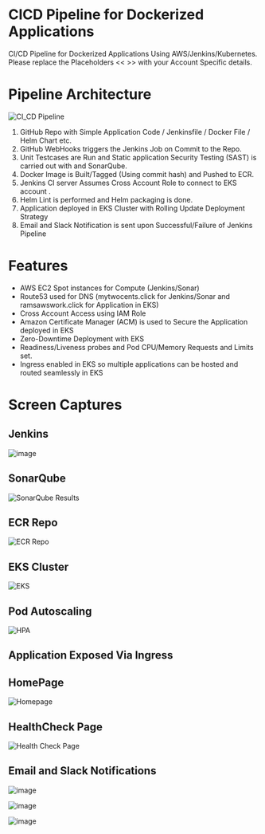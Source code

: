 # CICD Pipeline for Dockerized Applications

CI/CD Pipeline for Dockerized Applications Using AWS/Jenkins/Kubernetes. Please replace the Placeholders << >> with your Account Specific details.


# Pipeline Architecture

![CI_CD Pipeline](https://user-images.githubusercontent.com/66190700/162048132-e232e877-0fcc-45f8-81a2-23b5941f98fd.PNG)

1. GitHub Repo with Simple Application Code / Jenkinsfile / Docker File / Helm Chart etc.
2. GitHub WebHooks triggers the Jenkins Job on Commit to the Repo.
3. Unit Testcases are Run and Static application Security Testing (SAST) is carried out with and SonarQube.
4. Docker Image is Built/Tagged (Using commit hash) and Pushed to ECR.
5. Jenkins CI server Assumes Cross Account Role to connect to EKS account .
6. Helm Lint is performed and Helm packaging is done. 
7. Application deployed in EKS Cluster with Rolling Update Deployment Strategy 
8. Email and Slack Notification is sent upon Successful/Failure of Jenkins Pipeline


# Features

- AWS EC2 Spot instances for Compute (Jenkins/Sonar)
- Route53 used for DNS (mytwocents.click for Jenkins/Sonar and ramsawswork.click for Application in EKS)
- Cross Account Access using IAM Role
- Amazon Certificate Manager (ACM) is used to Secure the Application deployed in EKS
- Zero-Downtime Deployment with EKS
- Readiness/Liveness probes and Pod CPU/Memory Requests and Limits set.
- Ingress enabled in EKS so multiple applications can be hosted and routed seamlessly in EKS

# Screen Captures

## Jenkins

![image](https://user-images.githubusercontent.com/66190700/162051139-98b58295-ea0a-4229-9ee3-73fd73e8c430.png)

## SonarQube

![SonarQube Results](https://user-images.githubusercontent.com/66190700/162048792-d9f6fb6a-8a16-4804-b3ce-e312f024a6ce.PNG)

## ECR Repo

![ECR Repo](https://user-images.githubusercontent.com/66190700/162049118-0542b182-f72a-4b82-9b54-5b0a7d32820c.PNG)

## EKS Cluster

![EKS](https://user-images.githubusercontent.com/66190700/162049373-781004bb-ac70-4f51-acb0-c30d4b28b209.png)

## Pod Autoscaling

![HPA](https://user-images.githubusercontent.com/66190700/162111493-6fb3d313-a90e-4adc-87df-8f60c59c5903.png)


## Application Exposed Via Ingress

## HomePage

![Homepage](https://user-images.githubusercontent.com/66190700/162049519-9a0da4ef-e336-4780-a14e-76b7100574e4.png)

## HealthCheck Page

![Health Check Page](https://user-images.githubusercontent.com/66190700/162049582-344f7f14-8e1c-4e7b-86f5-e28e5bbee16c.png)

## Email and Slack Notifications

![image](https://user-images.githubusercontent.com/66190700/162050482-8f2fd29b-8c71-4395-9503-7cedcfbeed08.png)

![image](https://user-images.githubusercontent.com/66190700/162050512-1f2548bc-82bb-4b6a-b440-4d277aeaf08f.png)

![image](https://user-images.githubusercontent.com/66190700/162050533-b2a246e3-f8df-4e85-a1bf-d377d62f2b34.png)







